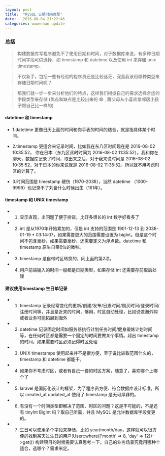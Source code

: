 ```yaml
---
layout: post
title:  "MySQL 日期时间类型"
date:   2016-08-04 21:22:46
categories: wuwenhan update
---
```


### 总括

>构建数据库写程序避免不了使用日期和时间，对于数据库来说，有多种日期时间字段可供选择，如 timestamp 和 datetime 以及使用 int 来存储 unix timestamp。

>不仅新手，包括一些有经验的程序员还是比较迷茫，究竟我该用哪种类型来存储日期时间呢？

>那我们就一步一步来分析他们的特点，这样我们根据自己的需求选择合适的字段类型来存储 (优点和缺点是比较出来的 :smile: , 跟父母从小喜欢拿邻居小孩子跟自己比一样的)

#### datetime 和 timestamp

* 1.datetime 更像日历上面的时间和你手表的时间的结合，就是指具体某个时间。

* 2.timestamp 更适合来记录时间，比如我在东八区时间现在是 2016-08-02 10:35:52， 你在日本（东九区此时时间为 2016-08-02 11:35:52），我和你在聊天，数据库记录了时间，取出来之后，对于我来说时间是 2016-08-02 10:35:52，对于日本的你来说就是 2016-08-02 11:35:52。所以就不用考虑时区的计算了。

* 3.时间范围是 timestamp 硬伤（1970-2038），当然 datetime （1000-9999）也记录不了刘备什么时候出生（161年）。


#### timestamp 和 UNIX timestamp


* 1. 显示直观，出问题了便于排错，比好多很长的 int 数字好看多了
* 2. int 是从1970年开始累加的，但是 int 支持的范围是 1901-12-13 到 2038-01-19 * 03:14:07，如果需要更大的范围需要设置为 bigInt。但是这个时间不包含毫秒，如果需要毫秒，还需要定义为浮点数。datetime 和 timestamp 原生自带6位的微秒。
* 3. timestamp 是自带时区转换的，同上面的第2项。
* 4. 用户前端输入的时间一般都是日期类型，如果存储 int 还需要存前取后处理

#### 建议使用timestamp 生日单记录
* 1. timestamp 记录经常变化的更新/创建/发布/日志时间/购买时间/登录时间/注册时间等，并且是近来的时间，够用，时区自动处理，比如说做海外购或者业务可能拓展到海外
* 2. datetime 记录固定时间如服务器执行计划任务时间/健身锻炼计划时间等，在任何时区都是需要一个固定的时间要做某个事情。超出 timestamp 的时间，如果需要时区必须记得时区处理
* 3. UNIX timestamps 使用起来并不是很方便，至于说比较取范围什么的，timestamp 和 datetime 都能干。
* 4. 如果你不考虑时区，或者有自己一套的时区方案，随意了，喜欢哪个上哪个了
* 5. laravel 是国际化设计的框架，为了程序员方便、符合数据库设计标准，所以 created_at updated_at 使用了 timestamp 是无可厚非的。
* 6. 有没有一个时间类型即解决了范围、时区的问题？这是不可能的，不是还有 tinyInt BigInt 吗？取自己所需，并且 MySQL 是允许数据库字段变更的。
* 7. 生日可以使用多个字段来存储，比如 year/month/day，这样就可以很方便的找到某天过生日的用户(User::where(['month' => 8, 'day' => 12])->get())
构建项目的时候需要认真思考一下，自己的业务场景究竟用哪种个适合，选哪个？需求来定。
